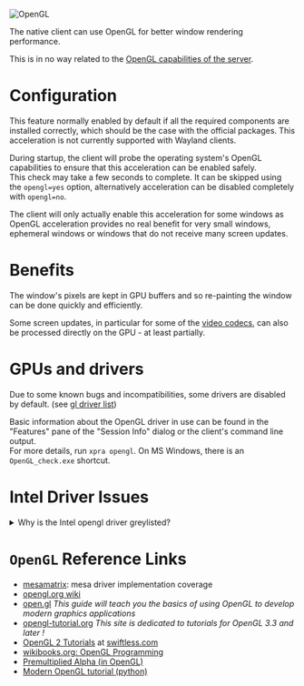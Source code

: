 ![OpenGL](../images/icons/opengl.png)

The native client can use OpenGL for better window rendering performance.

This is in no way related to the [OpenGL capabilities of the server](OpenGL.md).


# Configuration
This feature normally enabled by default if all the required components are installed correctly, which should be the case with the official packages.
This acceleration is not currently supported with Wayland clients.

During startup, the client will probe the operating system's OpenGL capabilities to ensure that this acceleration can be enabled safely.\
This check may take a few seconds to complete. It can be skipped using the `opengl=yes` option, alternatively acceleration can be disabled completely with `opengl=no`.

The client will only actually enable this acceleration for some windows as OpenGL acceleration provides no real benefit for very small windows, ephemeral windows or windows that do not receive many screen updates.


# Benefits
The window's pixels are kept in GPU buffers and so re-painting the window can be done quickly and efficiently.

Some screen updates, in particular for some of the [video codecs](Encodings.md), can also be processed directly on the GPU - at least partially.


# GPUs and drivers
Due to some known bugs and incompatibilities, some drivers are disabled by default. (see [gl driver list](https://github.com/Xpra-org/xpra/blob/master/xpra/client/gl/drivers.py))

Basic information about the OpenGL driver in use can be found in the "Features" pane of the "Session Info" dialog or the client's command line output.\
For more details, run `xpra opengl`. On MS Windows, there is an `OpenGL_check.exe` shortcut.


# Intel Driver Issues
<details>
  <summary>Why is the Intel opengl driver greylisted?</summary>

Because it doesn't work very well.
See:
* [#1367 enable more opengl chipsets](https://github.com/Xpra-org/xpra/issues/1367)
* [#1233 whitelist some more intel chipsets](https://github.com/Xpra-org/xpra/issues/1233)
* [#1364 painting random window as solid white upon connection](https://github.com/Xpra-org/xpra/issues/1364)
* window resizing problems: [#1469](https://github.com/Xpra-org/xpra/issues/1469) / [#1468](https://github.com/Xpra-org/xpra/issues/1468)
* [#1050 fullscreen crash on win32](https://github.com/Xpra-org/xpra/issues/1050)
* [#1024 `glTexParameteri` error](https://github.com/Xpra-org/xpra/issues/1024)
* [#968 rendering dimensions](https://github.com/Xpra-org/xpra/issues/968)
* [#809 rendering fails](https://github.com/Xpra-org/xpra/issues/809)
* OSX crashes: [#808](https://github.com/Xpra-org/xpra/issues/808) / [#563](https://github.com/Xpra-org/xpra/issues/563) / [#1087](https://github.com/Xpra-org/xpra/issues/1087)
* [#745 windows greyed out](https://github.com/Xpra-org/xpra/issues/745)
* [#565 Linux opengl errors](https://github.com/Xpra-org/xpra/issues/565)
* [#147 original feature ticket - odd behaviour already reported](https://github.com/Xpra-org/xpra/issues/147)
* [#1358 glclear bug in driver](https://github.com/Xpra-org/xpra/issues/1358)
* [#1362 high cpu usage due to non-opengl rendering](https://github.com/Xpra-org/xpra/issues/1362)
* [#3633 Windows→Windows connection: unwanted window transparency](https://github.com/Xpra-org/xpra/issues/3633)
</details>

# `OpenGL` Reference Links
* [mesamatrix](https://mesamatrix.net/): mesa driver implementation coverage
* [opengl.org wiki](https://www.opengl.org/wiki/Main_Page)
* [open.gl](http://open.gl/) _This guide will teach you the basics of using OpenGL to develop modern graphics applications_
* [opengl-tutorial.org](http://www.opengl-tutorial.org/) _This site is dedicated to tutorials for OpenGL 3.3 and later !_
* [OpenGL 2 Tutorials](http://www.swiftless.com/opengltuts.html) at [swiftless.com](http://www.swiftless.com)
* [wikibooks.org: OpenGL Programming](http://en.wikibooks.org/wiki/OpenGL_Programming)
* [Premultiplied Alpha (in OpenGL)](http://blog.rarepebble.com/111/premultiplied-alpha-in-opengl/)
* [Modern OpenGL tutorial (python)](http://www.labri.fr/perso/nrougier/teaching/opengl/)

